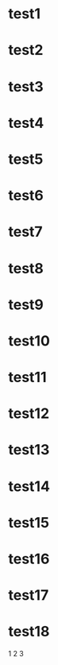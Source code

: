 # test1
# test2
# test3
# test4
# test5
# test6
# test7
# test8
# test9
# test10
# test11
# test12
# test13
# test14
# test15
# test16
# test17
# test18
1
2
3
